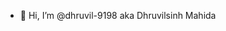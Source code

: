 - 👋 Hi, I’m @dhruvil-9198 aka Dhruvilsinh Mahida

<!---
dhruvil-9198/dhruvil-9198 is a ✨ special ✨ repository because its `README.md` (this file) appears on your GitHub profile.
You can click the Preview link to take a look at your changes.
--->
